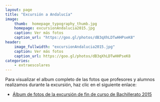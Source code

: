 ```yaml
---
layout: page
title: "Excursión a Andalucía"
image:
    thumb:  homepage_typography_thumb.jpg
    homepage: excursionAndalucia2015.jpg
    caption: Ver más fotos
    caption_url: "https://goo.gl/photos/dB3qXhLDTwHHPseK8"
header:
    image_fullwidth: "excursionAndalucia2015.jpg"
    caption: Ver más fotos
    caption_url: https://goo.gl/photos/dB3qXhLDTwHHPseK8
categories:
    - extraescolares
---
```



Para visualizar el album completo de las fotos que profesores y alumnos realizamos durante la excursión, haz clic en el siguiente enlace:

* [Álbum de fotos de la excursión de fin de curso de Bachillerato 2015](https://goo.gl/photos/dB3qXhLDTwHHPseK8)
